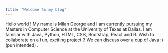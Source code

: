 ```yaml
---
title: "Welcome to my blog"
---
```


Hello world ! My name is Milan George and I am currently pursuing my Masters in Computer Science at the University of Texas at Dallas. I am familiar with Java, Python, HTML, CSS, Bootstrap, React and R. Wish to collaborate on a fun, exciting project ? We can discuss over a cup of Java :) (pun intended) .
